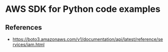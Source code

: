 # AWS SDK for Python code examples

## References
- https://boto3.amazonaws.com/v1/documentation/api/latest/reference/services/iam.html